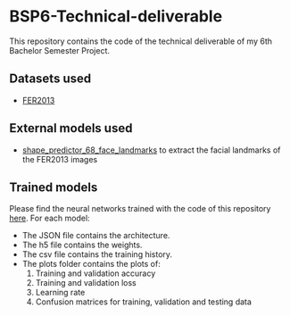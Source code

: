 # BSP6-Technical-deliverable

This repository contains the code of the technical deliverable of my 6th Bachelor Semester Project.

## Datasets used

* [FER2013](https://www.kaggle.com/c/challenges-in-representation-learning-facial-expression-recognition-challenge/data)

## External models used

* [shape_predictor_68_face_landmarks](https://github.com/davisking/dlib-models/blob/master/shape_predictor_68_face_landmarks.dat.bz2) to extract the facial landmarks of the FER2013 images

## Trained models

Please find the neural networks trained with the code of this repository [here](https://drive.google.com/drive/folders/1tRyeVec0-Ih8gHUIzojiWgUEJAR2AM6l?usp=sharing). For each model:

* The JSON file contains the architecture.
* The h5 file contains the weights.
* The csv file contains the training history.
* The plots folder contains the plots of:
  1. Training and validation accuracy
  2. Training and validation loss
  3. Learning rate
  4. Confusion matrices for training, validation and testing data
